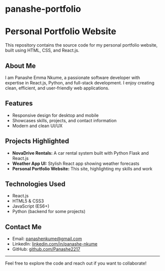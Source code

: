 # panashe-portfolio
# Personal Portfolio Website

This repository contains the source code for my personal portfolio website, built using HTML, CSS, and React.js.

## About Me

I am Panashe Emma Nkume, a passionate software developer with expertise in React.js, Python, and full-stack development. I enjoy creating clean, efficient, and user-friendly web applications.

## Features

- Responsive design for desktop and mobile
- Showcases skills, projects, and contact information
- Modern and clean UI/UX

## Projects Highlighted

- **NovaDrive Rentals:** A car rental system built with Python Flask and React.js
- **Weather App UI:** Stylish React app showing weather forecasts
- **Personal Portfolio Website:** This site, highlighting my skills and work

## Technologies Used

- React.js
- HTML5 & CSS3
- JavaScript (ES6+)
- Python (backend for some projects)

## Contact Me

- Email: panashenkume@gmail.com  
- LinkedIn: [linkedin.com/in/panashe-nkume](https://linkedin.com/in/panashe-nkume)  
- GitHub: [github.com/Panashe2217](https://github.com/Panashe2217)  

---

Feel free to explore the code and reach out if you want to collaborate!
